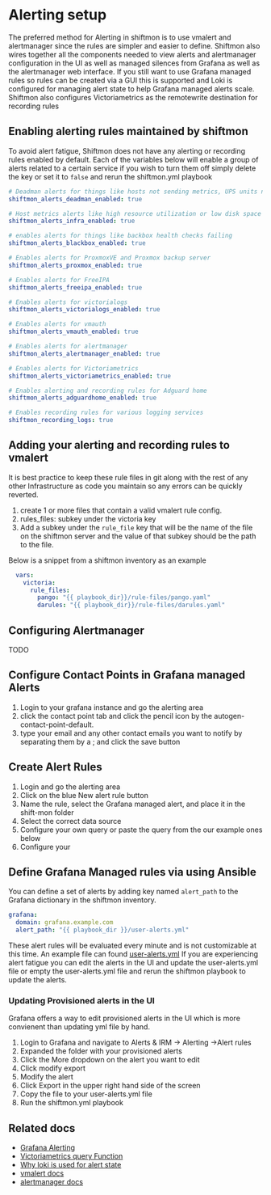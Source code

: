 # Alerting setup
The preferred method for Alerting in shiftmon is to use vmalert and alertmanager since the rules are simpler and easier to define.
Shiftmon also wires together all the components needed to view alerts and alertmanager configuration in the UI as well as managed silences from Grafana as well as the alertmanager web interface.
If you still want to use Grafana managed rules so rules can be created via a GUI this is supported and Loki is configured for managing alert state to help Grafana managed alerts scale.
Shiftmon also configures Victoriametrics as the remotewrite destination for recording rules

## Enabling alerting rules maintained by shiftmon
To avoid alert fatigue, Shiftmon does not have any alerting or recording rules enabled by default.
Each of the variables below will enable a group of alerts related to a certain service if you wish to turn them off simply delete the key or set it to `false` and rerun the shiftmon.yml playbook

```yaml
# Deadman alerts for things like hosts not sending metrics, UPS units not sending metrics, missing metrics from vmanomaly
shiftmon_alerts_deadman_enabled: true

# Host metrics alerts like high resource utilization or low disk space
shiftmon_alerts_infra_enabled: true

# enables alerts for things like backbox health checks failing
shiftmon_alerts_blackbox_enabled: true

# Enables alerts for ProxmoxVE and Proxmox backup server
shiftmon_alerts_proxmox_enabled: true

# Enables alerts for FreeIPA
shiftmon_alerts_freeipa_enabled: true

# Enables alerts for victorialogs
shiftmon_alerts_victorialogs_enabled: true

# Enables alerts for vmauth
shiftmon_alerts_vmauth_enabled: true

# Enables alerts for alertmanager
shiftmon_alerts_alertmanager_enabled: true

# Enables alerts for Victoriametrics
shiftmon_alerts_victoriametrics_enabled: true

# Enables alerting and recording rules for Adguard home
shiftmon_alerts_adguardhome_enabled: true

# Enables recording rules for various logging services
shiftmon_recording_logs: true
```

## Adding your alerting and recording rules to vmalert

It is best practice to keep these rule files in git along with the rest of any other Infrastructure as code you maintain so any errors can be quickly reverted.


1. create 1 or more files that contain a valid vmalert rule config.
2. rules_files: subkey under the victoria key
3. Add a subkey under the `rule_file` key that will be the name of the file on the shiftmon server and the value of that subkey should be the path to the file.

Below is a snippet from a shiftmon inventory as an example
```yaml
  vars:
    victoria:
      rule_files:
        pango: "{{ playbook_dir}}/rule-files/pango.yaml"
        darules: "{{ playbook_dir}}/rule-files/darules.yaml"

```


## Configuring Alertmanager

TODO

## Configure Contact Points in Grafana managed Alerts
1. Login to your grafana instance and go the alerting area
2. click the contact point tab and click the pencil icon by the autogen-contact-point-default.
3. type your email and any other contact emails you want to notify by separating them by a ; and click the save button

## Create Alert Rules
1. Login and go the alerting area
2. Click on the blue New alert rule button
3. Name the rule, select the Grafana managed alert, and place it in the shift-mon folder
4. Select the correct data source
5. Configure your own query or paste the query from the  our example ones below
6. Configure your

## Define Grafana Managed rules via using Ansible
You can define a set of alerts by adding key named `alert_path` to the Grafana dictionary in the shiftmon inventory.
```yaml
grafana:
  domain: grafana.example.com
  alert_path: "{{ playbook_dir }}/user-alerts.yml"
```

These alert rules will be evaluated every minute and is not customizable at this time.
An example file can found [user-alerts.yml](../user-alerts.yml)
If you are experiencing alert fatigue you can edit the alerts in the UI and update the user-alerts.yml file or empty the user-alerts.yml file and rerun the shiftmon playbook to update the alerts.

### Updating Provisioned alerts in the UI
Grafana offers a way to edit provisioned alerts in the UI which is more convienent than updating yml file by hand.
1. Login to Grafana and navigate to Alerts & IRM -> Alerting ->Alert rules
2. Expanded the folder with your provisioned alerts
3. Click the More dropdown on the alert you want to edit
4. Click modify export
5. Modify the alert
6. Click Export in the upper right hand side of the screen
7. Copy the file to your user-alerts.yml file
8. Run the shiftmon.yml playbook


## Related docs
* [Grafana Alerting](https://grafana.com/docs/grafana/latest/alerting/)
* [Victoriametrics query Function](https://docs.victoriametrics.com/MetricsQL.html)
* [Why loki is used for alert state](https://grafana.com/blog/2023/07/10/how-we-improved-grafanas-alert-state-history-to-provide-better-insights-into-your-alerting-data/)
* [vmalert docs](https://docs.victoriametrics.com/vmalert)
* [alertmanager docs](https://prometheus.io/docs/alerting/latest/configuration/)

